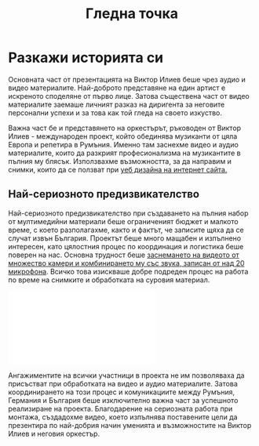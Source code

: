 ﻿---
layout: post
order: 2
rel: /about/viktorilieff/multimedia
service: /services/multimedia
project: /portfolio/viktorilieff
header: compact
display: summary postcard
title: Гледна точка
description: Съществена част от видео маркетинга заемаше личният разказ на диригента.
summary: Основната част от презентацията на Виктор Илиев беше чрез аудио и видео материали. Най-доброто представяне на един артист е искреното споделяне от първо лице. Затова съществена част от видео материалите заемаше личният разказ на диригента за неговите персонални успехи и за това как той гледа на своето изкуство. 
image: /business/viktorilieff/multimedia.jpg
ref:
  - video: http://www.youtube.com/embed/CP3qmuSCC5Q
    title: Atlas Symphony - Joseph Haydn
    description: 'This "favorite symphony " of Marie Antoinette had probably won her sympathies with its cheerful folkloristic motives and reminded her of her past and present. '
    url: http://www.youtube.com/watch?v=CP3qmuSCC5Q
  - video: http://www.youtube.com/embed/CYOa0d9dABs
    title: Atlas Symphony - Robert Schumann
    description: ' On one side the title "Scherzo" marked by the composer provides an interesting juxtaposition to the emotional turmoil which Schumann was struggling at the time. '
    url: http://www.youtube.com/watch?v=CYOa0d9dABs
  - video: http://www.youtube.com/embed/mUPxtsIKH7Y
    title: Atlas Symphony - Joseph Haydn
    description: 'The fourth movement attracts the listener immediately with it´s joyful character. During the musical preparation a very fast, cheery tempo was desired.'
    url: http://www.youtube.com/watch?v=mUPxtsIKH7Y
  - video: http://www.youtube.com/embed/BZI0yyCZxUY
    title: Parsifal Incerto (Parsifal In Doubt)
    description: 'Viktor Ilieff in collaboration with Grand Théâtre de Luxembourg to write a new original opera together with charismatic writer/director Stéphane Ghislain Roussel.'
    url: http://www.youtube.com/watch?v=BZI0yyCZxUY
  - video: http://www.youtube.com/embed/oPW8shSh_dE
    title: Finding an orchestral color
    description: 'To find an orchestral color suitable for each composition or phrase is an important task for many conductors. A single note played with warmer or cooler sound can transmit completely different message.'
    url: http://www.youtube.com/l-l5_PtR2VA
  - video: http://www.youtube.com/embed/l-l5_PtR2VA
    title: Monocle-a story about feminism 
    description: 'The challenge was to present a historical figure of the famous journalist from Berlin during the 1920s, which travels through time in abstract terms, and the transformation of a woman.'
    url: http://www.youtube.com/watch?v=l-l5_PtR2VA
  - video: http://www.youtube.com/embed/8IYd3HOqF4g
    title: Bringing different art forms together
    description: 'It is generally agreed upon, that the art of composition is the most personal form of self-expression. It is a form of a music theather where you can find your`s inner voice and identity.'
    url: https://www.youtube.com/watch?v=8IYd3HOqF4g
---
# Разкажи историята си
Основната част от презентацията на Виктор Илиев беше чрез аудио и видео материалите. Най-доброто представяне на един артист е искреното споделяне от първо лице. Затова съществена част от видео материалите заемаше личният разказ на диригента за неговите персонални успехи и за това как той гледа на своето изкуство. 

Важна част бе и представянето на оркестърът, ръководен от Виктор Илиев - международен проект, който обединява музиканти от цяла Европа и репетира в Румъния. Именно там заснехме видео и аудио материалите, които да разкрият професионализма на музикантите в пълния му блясък. Използвахме възможността, за да направим и снимки, които да се ползват при [уеб дизайна на интернет сайта.](./../../маркетинг/уеб-дизайн.html)

## Най-сериозното предизвикателство
Най-сериозното предизвикателство при създаването на пълния набор от мултимедийни материали беше ограниченият бюджет и малкото време, с което разполагахме, както и фактът, че записите щяха да се случат извън България. Проектът беше много мащабен и изпълнено интересен, като цялостния процес по координация и логистика беше поверен на нас. Основна трудност беше [заснемането на видеото от множество камери и комбинирането му със звука, записан от над 20 микрофона](./../../маркетинг/мултимедия.html). Всичко това изискваше добре подреден процес на работа по време на снимките и обработката на суровия материал.

<iframe  data-aspect="0.5625" src="//www.youtube.com/embed/DBn3ycS_aSQ?rel=0" frameborder="0" allowfullscreen></iframe>

Ангажиментите на всички участници в проекта не им позволяваха да присъстват при обработката на видео и аудио материалите. Затова координирането на този процес и комуникациите между Румъния, Германия и България беше изключително важна част за успешното реализиране на проекта. Благодарение на сериозната работа при монтажа, създадохме видео, което изпълнява поставените цели да презентира по най-добрия начин уменията и възможностите на Виктор Илиев и неговия оркестър. 